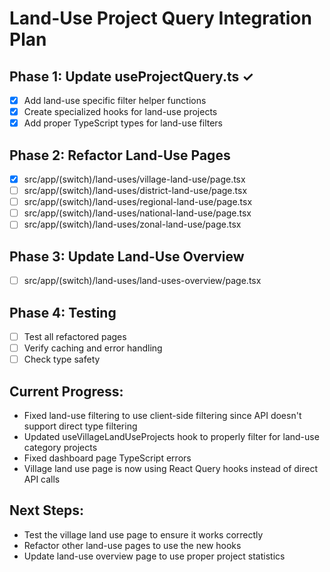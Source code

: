 # Land-Use Project Query Integration Plan

## Phase 1: Update useProjectQuery.ts ✓
- [x] Add land-use specific filter helper functions
- [x] Create specialized hooks for land-use projects
- [x] Add proper TypeScript types for land-use filters

## Phase 2: Refactor Land-Use Pages
- [x] src/app/(switch)/land-uses/village-land-use/page.tsx
- [ ] src/app/(switch)/land-uses/district-land-use/page.tsx
- [ ] src/app/(switch)/land-uses/regional-land-use/page.tsx
- [ ] src/app/(switch)/land-uses/national-land-use/page.tsx
- [ ] src/app/(switch)/land-uses/zonal-land-use/page.tsx

## Phase 3: Update Land-Use Overview
- [ ] src/app/(switch)/land-uses/land-uses-overview/page.tsx

## Phase 4: Testing
- [ ] Test all refactored pages
- [ ] Verify caching and error handling
- [ ] Check type safety

## Current Progress:
- Fixed land-use filtering to use client-side filtering since API doesn't support direct type filtering
- Updated useVillageLandUseProjects hook to properly filter for land-use category projects
- Fixed dashboard page TypeScript errors
- Village land use page is now using React Query hooks instead of direct API calls

## Next Steps:
- Test the village land use page to ensure it works correctly
- Refactor other land-use pages to use the new hooks
- Update land-use overview page to use proper project statistics
